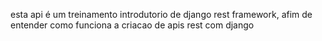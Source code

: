 esta api é um treinamento introdutorio de  django rest framework, afim de entender como funciona a criacao de apis rest com django
